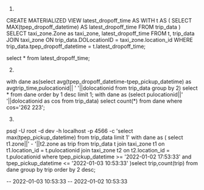1.
CREATE MATERIALIZED VIEW latest_dropoff_time AS
    WITH t AS (
        SELECT MAX(tpep_dropoff_datetime) AS latest_dropoff_time
        FROM trip_data
    )
    SELECT taxi_zone.Zone as taxi_zone, latest_dropoff_time
    FROM t,
            trip_data
    JOIN taxi_zone
        ON trip_data.DOLocationID = taxi_zone.location_id
    WHERE trip_data.tpep_dropoff_datetime = t.latest_dropoff_time;
    
select * from latest_dropoff_time;


2.
with dane as(select avg(tpep_dropoff_datetime-tpep_pickup_datetime) as avgtrip_time,pulocationid|| ' '||dolocationid from trip_data group by 2) select * from dane order by 1 desc limit 1;
with dane as (select pulocationid||' '||dolocationid as cos from trip_data) select count(*) from dane where cos='262 223'; 

3.
psql -U root -d dev -h localhost -p 4566  -c 'select max(tpep_pickup_datetime) from trip_data limit 1' 
with dane as (
        select t1.zone||' - '||t2.zone as trip
        from trip_data t
        join taxi_zone t1 on t1.location_id = t.pulocationid
        join taxi_zone t2 on t2.location_id = t.pulocationid
        where tpep_pickup_datetime >= '2022-01-02 17:53:33' and tpep_pickup_datetime <= '2022-01-03 10:53:33'
)select  trip,count(trip) from dane group by trip order by 2 desc;

-- 2022-01-03 10:53:33
-- 2022-01-02 10:53:33
